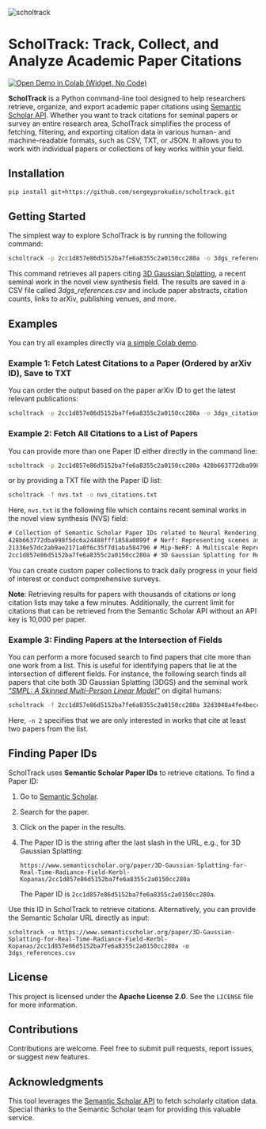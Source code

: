 ![scholtrack](https://github.com/user-attachments/assets/368377a3-c43b-4d59-a656-0f70f9d3f329)

# ScholTrack: Track, Collect, and Analyze Academic Paper Citations

[![Open Demo in Colab (Widget, No Code)](https://colab.research.google.com/assets/colab-badge.svg)](https://colab.research.google.com/github//sergeyprokudin/scholtrack/blob/main/colab/ScholTrack_Widget_Demo.ipynb)<br> 

**ScholTrack** is a Python command-line tool designed to help researchers retrieve, organize, and export academic paper citations using [Semantic Scholar API](https://www.semanticscholar.org/product/api). Whether you want to track citations for seminal papers or survey an entire research area, ScholTrack simplifies the process of fetching, filtering, and exporting citation data in various human- and machine-readable formats, such as CSV, TXT, or JSON. It allows you to work with individual papers or collections of key works within your field.


## Installation

```bash
pip install git+https://github.com/sergeyprokudin/scholtrack.git
```

## Getting Started

The simplest way to explore ScholTrack is by running the following command:

```bash
scholtrack -p 2cc1d857e86d5152ba7fe6a8355c2a0150cc280a -o 3dgs_references.csv
```

This command retrieves all papers citing [3D Gaussian Splatting](https://repo-sam.inria.fr/fungraph/3d-gaussian-splatting/), a recent seminal work in the novel view synthesis field. The results are saved in a CSV file called *3dgs_references.csv* and include paper abstracts, citation counts, links to arXiv, publishing venues, and more.

## Examples

You can try all examples directly via [a simple Colab demo](https://colab.research.google.com/github//sergeyprokudin/scholtrack/blob/main/colab/ScholTrack_Command_Line_Demo.ipynb).


### Example 1: Fetch Latest Citations to a Paper (Ordered by arXiv ID), Save to TXT

You can order the output based on the paper arXiv ID to get the latest relevant publications:

```bash
scholtrack -p 2cc1d857e86d5152ba7fe6a8355c2a0150cc280a -o 3dgs_citations.txt -s arxiv -t txt
```

### Example 2: Fetch All Citations to a List of Papers

You can provide more than one Paper ID either directly in the command line:

```bash
scholtrack -p 2cc1d857e86d5152ba7fe6a8355c2a0150cc280a 428b663772dba998f5dc6a24488fff1858a0899f -o nvs_citations.txt
```

or by providing a TXT file with the Paper ID list:

```bash
scholtrack -f nvs.txt -o nvs_citations.txt
```

Here, `nvs.txt` is the following file which contains recent seminal works in the novel view synthesis (NVS) field:

```txt
# Collection of Semantic Scholar Paper IDs related to Neural Rendering, NeRF, and 3DGS
428b663772dba998f5dc6a24488fff1858a0899f # Nerf: Representing scenes as neural radiance fields for view synthesis 
21336e57dc2ab9ae2171a0f6c35f7d1aba584796 # Mip-NeRF: A Multiscale Representation for Anti-Aliasing Neural Radiance Fields
2cc1d857e86d5152ba7fe6a8355c2a0150cc280a # 3D Gaussian Splatting for Real-Time Radiance Field Rendering
```

You can create custom paper collections to track daily progress in your field of interest or conduct comprehensive surveys.

**Note**: Retrieving results for papers with thousands of citations or long citation lists may take a few minutes. Additionally, the current limit for citations that can be retrieved from the Semantic Scholar API without an API key is 10,000 per paper.


### Example 3: Finding Papers at the Intersection of Fields

You can perform a more focused search to find papers that cite more than one work from a list. This is useful for identifying papers that lie at the intersection of different fields. For instance, the following search finds all papers that cite both 3D Gaussian Splatting (3DGS) and the seminal work *["SMPL: A Skinned Multi-Person Linear Model"](https://smpl.is.tue.mpg.de/)* on digital humans:

```bash
scholtrack -f 2cc1d857e86d5152ba7fe6a8355c2a0150cc280a 32d3048a4fe4becc7c4638afd05f2354b631cfca 3dgs_humans.csv -n 2
```

Here, `-n 2` specifies that we are only interested in works that cite at least two papers from the list.

## Finding Paper IDs

ScholTrack uses **Semantic Scholar Paper IDs** to retrieve citations. To find a Paper ID:

1. Go to [Semantic Scholar](https://www.semanticscholar.org/).
2. Search for the paper.
3. Click on the paper in the results.
4. The Paper ID is the string after the last slash in the URL, e.g., for 3D Gaussian Splatting:

   ```
   https://www.semanticscholar.org/paper/3D-Gaussian-Splatting-for-Real-Time-Radiance-Field-Kerbl-Kopanas/2cc1d857e86d5152ba7fe6a8355c2a0150cc280a
   ```

   The Paper ID is `2cc1d857e86d5152ba7fe6a8355c2a0150cc280a`.

Use this ID in ScholTrack to retrieve citations. Alternatively, you can provide the Semantic Scholar URL directly as input:

```
scholtrack -u https://www.semanticscholar.org/paper/3D-Gaussian-Splatting-for-Real-Time-Radiance-Field-Kerbl-Kopanas/2cc1d857e86d5152ba7fe6a8355c2a0150cc280a -o 3dgs_references.csv
```

## License

This project is licensed under the **Apache License 2.0**. See the `LICENSE` file for more information.

## Contributions

Contributions are welcome. Feel free to submit pull requests, report issues, or suggest new features.

## Acknowledgments

This tool leverages the [Semantic Scholar API](https://www.semanticscholar.org/product/api) to fetch scholarly citation data. Special thanks to the Semantic Scholar team for providing this valuable service.